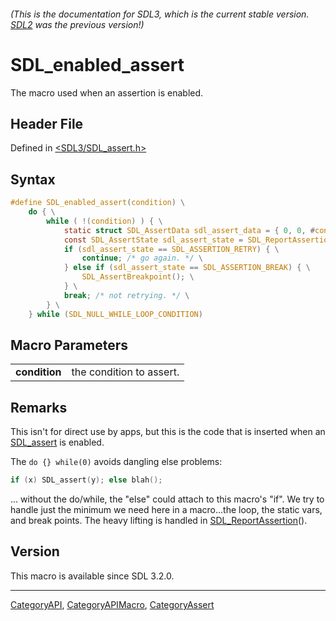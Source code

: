 ###### (This is the documentation for SDL3, which is the current stable version. [SDL2](https://wiki.libsdl.org/SDL2/) was the previous version!)
# SDL_enabled_assert

The macro used when an assertion is enabled.

## Header File

Defined in [<SDL3/SDL_assert.h>](https://github.com/libsdl-org/SDL/blob/main/include/SDL3/SDL_assert.h)

## Syntax

```c
#define SDL_enabled_assert(condition) \
    do { \
        while ( !(condition) ) { \
            static struct SDL_AssertData sdl_assert_data = { 0, 0, #condition, 0, 0, 0, 0 }; \
            const SDL_AssertState sdl_assert_state = SDL_ReportAssertion(&sdl_assert_data, SDL_FUNCTION, SDL_FILE, SDL_LINE); \
            if (sdl_assert_state == SDL_ASSERTION_RETRY) { \
                continue; /* go again. */ \
            } else if (sdl_assert_state == SDL_ASSERTION_BREAK) { \
                SDL_AssertBreakpoint(); \
            } \
            break; /* not retrying. */ \
        } \
    } while (SDL_NULL_WHILE_LOOP_CONDITION)
```

## Macro Parameters

|               |                          |
| ------------- | ------------------------ |
| **condition** | the condition to assert. |

## Remarks

This isn't for direct use by apps, but this is the code that is inserted
when an [SDL_assert](SDL_assert) is enabled.

The `do {} while(0)` avoids dangling else problems:

```c
if (x) SDL_assert(y); else blah();
```

... without the do/while, the "else" could attach to this macro's "if". We
try to handle just the minimum we need here in a macro...the loop, the
static vars, and break points. The heavy lifting is handled in
[SDL_ReportAssertion](SDL_ReportAssertion)().

## Version

This macro is available since SDL 3.2.0.

----
[CategoryAPI](CategoryAPI), [CategoryAPIMacro](CategoryAPIMacro), [CategoryAssert](CategoryAssert)

